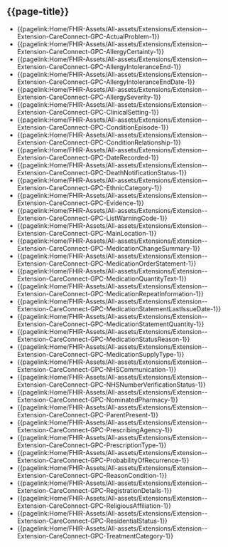 ## {{page-title}}

- {{pagelink:Home/FHIR-Assets/All-assets/Extensions/Extension--Extension-CareConnect-GPC-ActualProblem-1}}
- {{pagelink:Home/FHIR-Assets/All-assets/Extensions/Extension--Extension-CareConnect-GPC-AllergyCertainty-1}}
- {{pagelink:Home/FHIR-Assets/All-assets/Extensions/Extension--Extension-CareConnect-GPC-AllergyIntoleranceEnd-1}}
- {{pagelink:Home/FHIR-Assets/All-assets/Extensions/Extension--Extension-CareConnect-GPC-AllergyIntoleranceEndDate-1}}
- {{pagelink:Home/FHIR-Assets/All-assets/Extensions/Extension--Extension-CareConnect-GPC-AllergySeverity-1}}
- {{pagelink:Home/FHIR-Assets/All-assets/Extensions/Extension--Extension-CareConnect-GPC-ClinicalSetting-1}}
- {{pagelink:Home/FHIR-Assets/All-assets/Extensions/Extension--Extension-CareConnect-GPC-ConditionEpisode-1}}
- {{pagelink:Home/FHIR-Assets/All-assets/Extensions/Extension--Extension-CareConnect-GPC-ConditionRelationship-1}}
- {{pagelink:Home/FHIR-Assets/All-assets/Extensions/Extension--Extension-CareConnect-GPC-DateRecorded-1}}
- {{pagelink:Home/FHIR-Assets/All-assets/Extensions/Extension--Extension-CareConnect-GPC-DeathNotificationStatus-1}}
- {{pagelink:Home/FHIR-Assets/All-assets/Extensions/Extension--Extension-CareConnect-GPC-EthnicCategory-1}}
- {{pagelink:Home/FHIR-Assets/All-assets/Extensions/Extension--Extension-CareConnect-GPC-Evidence-1}}
- {{pagelink:Home/FHIR-Assets/All-assets/Extensions/Extension--Extension-CareConnect-GPC-ListWarningCode-1}}
- {{pagelink:Home/FHIR-Assets/All-assets/Extensions/Extension--Extension-CareConnect-GPC-MainLocation-1}}
- {{pagelink:Home/FHIR-Assets/All-assets/Extensions/Extension--Extension-CareConnect-GPC-MedicationChangeSummary-1}}
- {{pagelink:Home/FHIR-Assets/All-assets/Extensions/Extension--Extension-CareConnect-GPC-MedicationOrderStatement-1}}
- {{pagelink:Home/FHIR-Assets/All-assets/Extensions/Extension--Extension-CareConnect-GPC-MedicationQuantityText-1}}
- {{pagelink:Home/FHIR-Assets/All-assets/Extensions/Extension--Extension-CareConnect-GPC-MedicationRepeatInformation-1}}
- {{pagelink:Home/FHIR-Assets/All-assets/Extensions/Extension--Extension-CareConnect-GPC-MedicationStatementLastIssueDate-1}}
- {{pagelink:Home/FHIR-Assets/All-assets/Extensions/Extension--Extension-CareConnect-GPC-MedicationStatementQuantity-1}}
- {{pagelink:Home/FHIR-Assets/All-assets/Extensions/Extension--Extension-CareConnect-GPC-MedicationStatusReason-1}}
- {{pagelink:Home/FHIR-Assets/All-assets/Extensions/Extension--Extension-CareConnect-GPC-MedicationSupplyType-1}}
- {{pagelink:Home/FHIR-Assets/All-assets/Extensions/Extension--Extension-CareConnect-GPC-NHSCommunication-1}}
- {{pagelink:Home/FHIR-Assets/All-assets/Extensions/Extension--Extension-CareConnect-GPC-NHSNumberVerificationStatus-1}}
- {{pagelink:Home/FHIR-Assets/All-assets/Extensions/Extension--Extension-CareConnect-GPC-NominatedPharmacy-1}}
- {{pagelink:Home/FHIR-Assets/All-assets/Extensions/Extension--Extension-CareConnect-GPC-ParentPresent-1}}
- {{pagelink:Home/FHIR-Assets/All-assets/Extensions/Extension--Extension-CareConnect-GPC-PrescribingAgency-1}}
- {{pagelink:Home/FHIR-Assets/All-assets/Extensions/Extension--Extension-CareConnect-GPC-PrescriptionType-1}}
- {{pagelink:Home/FHIR-Assets/All-assets/Extensions/Extension--Extension-CareConnect-GPC-ProbabilityOfRecurrence-1}}
- {{pagelink:Home/FHIR-Assets/All-assets/Extensions/Extension--Extension-CareConnect-GPC-ReasonCondition-1}}
- {{pagelink:Home/FHIR-Assets/All-assets/Extensions/Extension--Extension-CareConnect-GPC-RegistrationDetails-1}}
- {{pagelink:Home/FHIR-Assets/All-assets/Extensions/Extension--Extension-CareConnect-GPC-ReligiousAffiliation-1}}
- {{pagelink:Home/FHIR-Assets/All-assets/Extensions/Extension--Extension-CareConnect-GPC-ResidentialStatus-1}}
- {{pagelink:Home/FHIR-Assets/All-assets/Extensions/Extension--Extension-CareConnect-GPC-TreatmentCategory-1}}
